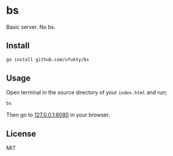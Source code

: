 # bs

Basic server. No bs.

## Install

```sh
go install github.com/ufukty/bs
```

## Usage

Open terminal in the source directory of your `index.html` and run;

```sh
bs
```

Then go to [127.0.0.1:8080](http://127.0.0.1:8080) in your browser.

## License

MIT
